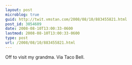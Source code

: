```yaml
---
layout: post
microblog: true
guid: http://twit.vmstan.com/2008/08/10/883455821.html
post_id: 3054609
date: 2008-08-10T13:00:33-0600
lastmod: 2008-08-10T13:00:33-0600
type: post
url: /2008/08/10/883455821.html
---
```

Off to visit my grandma. Via Taco Bell.
